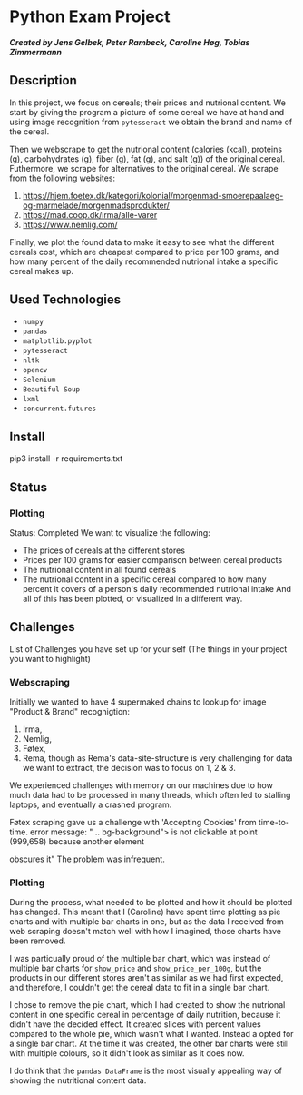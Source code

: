 # Python Exam Project
##### Created by Jens Gelbek, Peter Rambeck, Caroline Høg, Tobias Zimmermann

## Description
In this project, we focus on cereals; their prices and nutrional content. 
We start by giving the program a picture of some cereal we have at hand and using image recognition from `pytesseract` we obtain the brand and name of the cereal. 

Then we webscrape to get the nutrional content (calories (kcal), proteins (g), carbohydrates (g), fiber (g), fat (g), and salt (g)) of the original cereal. Futhermore, we scrape for alternatives to the original cereal. We scrape from the following websites:
1. https://hjem.foetex.dk/kategori/kolonial/morgenmad-smoerepaalaeg-og-marmelade/morgenmadsprodukter/ 
2. https://mad.coop.dk/irma/alle-varer
3. https://www.nemlig.com/

Finally, we plot the found data to make it easy to see what the different cereals cost, which are cheapest compared to price per 100 grams, and how many percent of the daily recommended nutrional intake a specific cereal makes up.

## Used Technologies
- `numpy`
- `pandas`
- `matplotlib.pyplot`
- `pytesseract`
- `nltk`
- `opencv`
- `Selenium`
- `Beautiful Soup`
- `lxml`
- `concurrent.futures`

## Install
pip3 install -r requirements.txt

## Status

### Plotting
Status: Completed 
We want to visualize the following:
- The prices of cereals at the different stores
- Prices per 100 grams for easier comparison between cereal products
- The nutrional content in all found cereals 
- The nutrional content in a specific cereal compared to how many percent it covers of a person's daily recommended nutrional intake
And all of this has been plotted, or visualized in a different way.

## Challenges
List of Challenges you have set up for your self (The things in your project you want to highlight)

### Webscraping
Initially we wanted to have 4 supermaked chains to lookup for image "Product & Brand" recognigtion:
1. Irma, 
2. Nemlig, 
3. Føtex, 
4. Rema, 
though as Rema's data-site-structure is very challenging for data we want to extract, the decision was to focus on 1, 2 & 3.

We experienced challenges with memory on our machines due to how much data had to be processed in many threads, which often led to stalling laptops, and eventually a crashed program.     

Føtex scraping gave us a challenge with 'Accepting Cookies' from time-to-time.
error message:
" .. bg-background"> is not clickable at point (999,658) because another element <div id="coiOverlay"> obscures it"
The problem was infrequent.


### Plotting
During the process, what needed to be plotted and how it should be plotted has changed. This meant that I (Caroline) have spent time plotting as pie charts and with multiple bar charts in one, but as the data I received from web scraping doesn't match well with how I imagined, those charts have been removed. 

I was particually proud of the multiple bar chart, which was instead of multiple bar charts for `show_price` and `show_price_per_100g`, but the products in our different stores aren't as similar as we had first expected, and therefore, I couldn't get the cereal data to fit in a single bar chart. 
  
I chose to remove the pie chart, which I had created to show the nutrional content in one specific cereal in percentage of daily nutrition, because it didn't have the decided effect. It created slices with percent values compared to the whole pie, which wasn't what I wanted. Instead a opted for a single bar chart. At the time it was created, the other bar charts were still with multiple colours, so it didn't look as similar as it does now.
  
I do think that the `pandas DataFrame` is the most visually appealing way of showing the nutritional content data.
